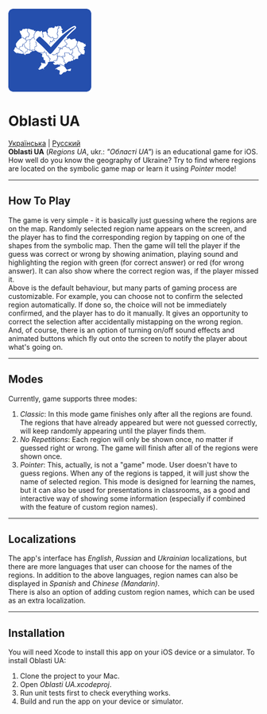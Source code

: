 ![logo](https://github.com/artem-y/oblasti_ua/raw/master/Oblasti%20UA/Assets.xcassets/AppIcon.appiconset/UkraineIcon_83.5@2x.png)
# Oblasti UA

[Українська](https://github.com/artem-y/oblasti_ua/blob/master/README.uk.md) | [Русский](https://github.com/artem-y/oblasti_ua/blob/master/README.ru.md)  
**Oblasti UA** (*Regions UA*, ukr.: *"Області UA"*) is an educational game for iOS.  
How well do you know the geography of Ukraine? Try to find where regions are located on the symbolic game map or learn it using *Pointer* mode!

---
## How To Play
The game is very simple - it is basically just guessing where the regions are on the map. 
Randomly selected region name appears on the screen, and the player has to find the corresponding region by tapping on one of the shapes from the symbolic map.
Then the game will tell the player if the guess was correct or wrong by showing animation, playing sound and highlighting the region with green (for correct answer) or red (for wrong answer).
It can also show where the correct region was, if the player missed it.  
Above is the default behaviour, but many parts of gaming process are customizable. For example, you can choose not to confirm the selected region automatically. 
If done so, the choice will not be immediately confirmed, and the player has to do it manually. It gives an opportunity to correct the selection after accidentally mistapping on the wrong region.  
And, of course, there is an option of turning on/off sound effects and animated buttons which fly out onto the screen to notify the player about what's going on.

---
## Modes
Currently, game supports three modes:  

1. *Classic*: In this mode game finishes only after all the regions are found. The regions that have already appeared but were not guessed correctly, will keep randomly appearing until the player finds them. 
2. *No Repetitions*: Each region will only be shown once, no matter if guessed right or wrong. The game will finish after all of the regions were shown once.
3. *Pointer*: This, actually, is not a "game" mode. User doesn't have to guess regions. When any of the regions is tapped, it will just show the name of selected region. This mode is designed for learning the names, but it can also be used for presentations in classrooms, as a good and interactive way of showing some information (especially if combined with the feature of custom region names).  

---
## Localizations
The app's interface has *English*, *Russian* and *Ukrainian* localizations, but there are more languages that user can choose for the names of the regions. 
In addition to the above languages, region names can also be displayed in *Spanish* and *Chinese (Mandarin)*.  
There is also an option of adding custom region names, which can be used as an extra localization.


---

## Installation

You will need Xcode to install this app on your iOS device or a simulator.
To install Oblasti UA:

1. Clone the project to your Mac.
2. Open *Oblasti UA.xcodeproj*.
3. Run unit tests first to check everything works.
4. Build and run the app on your device or simulator.

